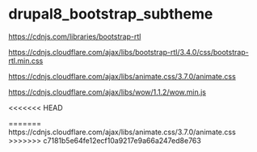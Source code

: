 # drupal8_bootstrap_subtheme


https://cdnjs.com/libraries/bootstrap-rtl

https://cdnjs.cloudflare.com/ajax/libs/bootstrap-rtl/3.4.0/css/bootstrap-rtl.min.css

https://cdnjs.cloudflare.com/ajax/libs/animate.css/3.7.0/animate.css

https://cdnjs.cloudflare.com/ajax/libs/wow/1.1.2/wow.min.js

<<<<<<< HEAD
<section class="wow slideInLeft" data-wow-duration="2s" data-wow-delay="5s"></section>
<section class="wow slideInRight" data-wow-offset="10"  data-wow-iteration="10"></section>
=======
https://cdnjs.cloudflare.com/ajax/libs/animate.css/3.7.0/animate.css
>>>>>>> c7181b5e64fe12ecf10a9217e9a66a247ed8e763
